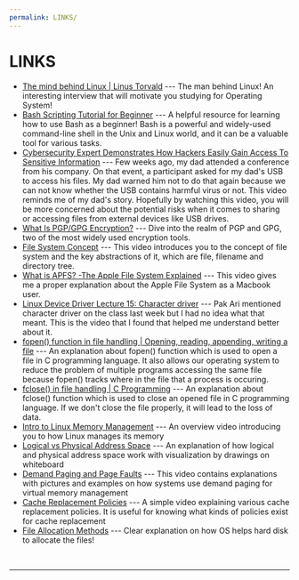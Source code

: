 ```yaml
---
permalink: LINKS/
---
```


# LINKS

* [The mind behind Linux | Linus Torvald](https://youtu.be/o8NPllzkFhE?si=LFS2qQDOsI4H1Po1) --- 
The man behind Linux! An interesting interview that will motivate you studying for Operating System!
* [Bash Scripting Tutorial for Beginner](https://youtu.be/tK9Oc6AEnR4?si=PgCeVxj2v0PJ4KMx) --- A helpful resource for learning how to use Bash as a beginner!
  Bash is a powerful and widely-used command-line shell in the Unix and Linux world, and it can be a valuable tool for various tasks.
* [Cybersecurity Expert Demonstrates How Hackers Easily Gain Access To Sensitive Information](https://youtu.be/aP8yrkkLWlM?si=0P1K3wKFYE6--uCq) --- Few weeks ago, my dad attended a conference from his company. On that event, a participant asked for my dad's USB to access his files. My dad warned him not to do that again because we can not know whether the USB contains harmful virus or not. This video reminds me of my dad's story. Hopefully by watching this video, you will be more concerned about the potential risks when it comes to sharing or accessing files from external devices like USB drives.
* [What Is PGP/GPG Encryption?](https://youtu.be/1-MPcUHhXoc?si=-hkoh03F45Jjy11M) --- Dive into the realm of PGP and GPG, two of the most widely used encryption tools.
* [File System Concept](https://youtu.be/mzUyMy7Ihk0?si=usXwDf_yw9bi6RvP) --- This video introduces you to the concept of file system and the key abstractions of it, which are file, filename and directory tree.
* [What is APFS? -The Apple File System Explained](https://youtu.be/9I7fg930Deg?si=-bZaBi2hq5Pg6u9L) --- This video gives me a proper explanation about the Apple File System as a Macbook user.
* [Linux Device Driver Lecture 15: Character driver](https://youtu.be/R5qSTZA0PuY?si=lZT6f-kWmK4uUgfl) --- Pak Ari mentioned character driver on the class last week but I had no idea what that meant. This is the video that I found that helped me understand better about it.
* [fopen() function in file handling | Opening, reading, appending, writing a file](https://youtu.be/2hGwxTffyKg?si=GO5s4Occ322JXkqH) --- An explanation about fopen() function which is used to open a file in C programming language. It also allows our operating system to reduce the problem of multiple programs accessing the same file because fopen() tracks where in the file that a process is occuring.
* [fclose() in file handling | C Programming](https://youtu.be/ff1stAEVUN8?si=0BXrNIAZpglO0e-b) --- An explanation about fclose() function which is used to close an opened file in C programming language. If we don't close the file properly, it will lead to the loss of data.
* [Intro to Linux Memory Management](https://youtu.be/2RYT_ZfrYFk?si=iQxShGu_eJnRAW2h) --- An overview video introducing you to how Linux manages its memory
* [Logical vs Physical Address Space](https://youtu.be/CmTMr_x3NwY?si=--bXeJxl9d4wbifa) --- An explanation of how logical and physical address space work with visualization by drawings on whiteboard
* [Demand Paging and Page Faults](https://youtu.be/58TYdisGrX0?si=y-bhK9JMJbn-Jg1z) --- This video contains explanations with pictures and examples on how systems use demand paging for virtual memory management
* [Cache Replacement Policies](https://youtu.be/_Hh-NcdbHCY?si=xXLhkw2wd7n0Bphn) --- A simple video explaining various cache replacement policies. It is useful for knowing what kinds of policies exist for cache replacement
* [File Allocation Methods](https://youtu.be/gK6L3v1b8AM?si=O37vjhtqjGtadCjk) --- Clear explanation on how OS helps hard disk to allocate the files!
<br>
<hr>
